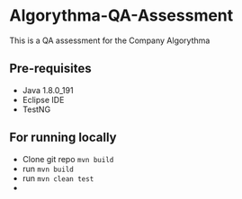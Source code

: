 # Algorythma-QA-Assessment
This is a QA assessment for the Company Algorythma

## Pre-requisites 
* Java 1.8.0_191
* Eclipse IDE
* TestNG

## For running locally

* Clone git repo `mvn build`
* run `mvn build`
* run `mvn clean test`
* 


